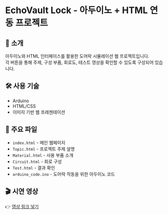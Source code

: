 # EchoVault Lock - 아두이노 + HTML 연동 프로젝트



## 📌 소개

아두이노와 HTML 인터페이스를 활용한 도어락 시뮬레이션 웹 프로젝트입니다.  
각 버튼을 통해 주제, 구성 부품, 회로도, 테스트 영상을 확인할 수 있도록 구성되어 있습니다.

## 🛠 사용 기술

- Arduino
- HTML/CSS
- 이미지 기반 웹 프레젠테이션

## 📂 주요 파일

- `index.html` - 메인 웹페이지
- `Topic.html` - 프로젝트 주제 설명
- `Material.html` - 사용 부품 소개
- `Circuit.html` - 회로 구성
- `Test.html` - 결과 확인
- `arduino_code.ino` - 도어락 작동을 위한 아두이노 코드

## 🎬 시연 영상

👉 [영상 링크 넣기]([https://youtu.be/your-video-link](https://youtu.be/2ZKKYdpxYrE?si=wDk1Hhi_uz0Tf71C))


